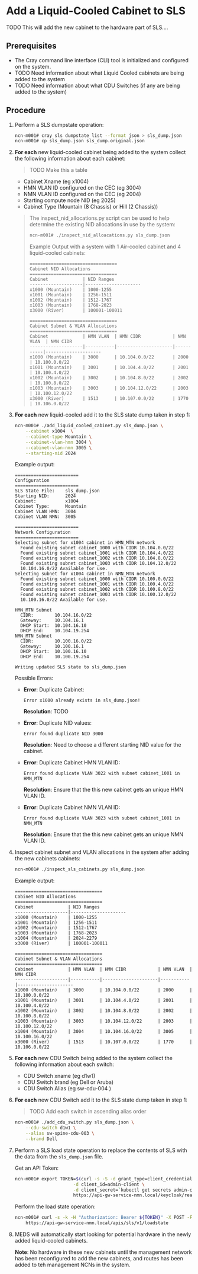 # Add a Liquid-Cooled Cabinet to SLS

TODO This will add the new cabinet to the hardware part of SLS....

## Prerequisites

-   The Cray command line interface \(CLI\) tool is initialized and configured on the system.
-   TODO Need information about what Liquid Cooled cabinets are being added to the system
-   TODO Need information about what CDU Switches (if any are being added to the system)

## Procedure

1.  Perform a SLS dumpstate operation:
    ```bash
    ncn-m001# cray sls dumpstate list --format json > sls_dump.json
    ncn-m001# cp sls_dump.json sls_dump.original.json
    ```

2.  **For each** new liquid-cooled cabinet being added to the system collect the following information about each cabinet:
    > TODO Make this a table
    * Cabinet Xname (eg x1004)
    * HMN VLAN ID configured on the CEC (eg 3004)
    * NMN VLAN ID configured on the CEC (eg 2004)
    * Starting compute node NID (eg 2025)
    * Cabinet Type (Mountain (8 Chassis) or Hill (2 Chassis))

    > The inspect_nid_allocations.py script can be used to help determine the existing NID allocations in use by the system:
    > ```bash
    > ncn-m001# ./inspect_nid_alloacations.py sls_dump.json    
    > ```
    > Example Output with a system with 1 Air-cooled cabinet and 4 liquid-cooled cabinets:
    > ```
    > =================================
    > Cabinet NID Allocations
    > =================================
    > Cabinet             | NID Ranges
    > --------------------|---------------------
    > x1000 (Mountain)    | 1000-1255 
    > x1001 (Mountain)    | 1256-1511 
    > x1002 (Mountain)    | 1512-1767 
    > x1003 (Mountain)    | 1768-2023 
    > x3000 (River)       | 100001-100011
    > 
    > =================================
    > Cabinet Subnet & VLAN Allocations
    > =================================
    > Cabinet             | HMN VLAN  | HMN CIDR            | NMN VLAN  | NMN CIDR
    > --------------------|-----------|---------------------|-----------|---------------------
    > x1000 (Mountain)    | 3000      | 10.104.0.0/22       | 2000      | 10.100.0.0/22
    > x1001 (Mountain)    | 3001      | 10.104.4.0/22       | 2001      | 10.100.4.0/22
    > x1002 (Mountain)    | 3002      | 10.104.8.0/22       | 2002      | 10.100.8.0/22
    > x1003 (Mountain)    | 3003      | 10.104.12.0/22      | 2003      | 10.100.12.0/22
    > x3000 (River)       | 1513      | 10.107.0.0/22       | 1770      | 10.106.0.0/22
    > ```

3.  **For each** new liquid-cooled add it to the SLS state dump taken in step 1:
    ```bash
    ncn-m001# ./add_liquid_cooled_cabinet.py sls_dump.json \
        --cabinet x1004  \
        --cabinet-type Mountain \
        --cabinet-vlan-hmn 3004 \
        --cabinet-vlan-nmn 3005 \
        --starting-nid 2024
    ```

    Example output:
    ```
    ========================
    Configuration
    ========================
    SLS State File:    sls_dump.json
    Starting NID:      2024
    Cabinet:           x1004
    Cabinet Type:      Mountain
    Cabinet VLAN HMN:  3004
    Cabinet VLAN NMN:  3005

    ========================
    Network Configuration
    ========================
    Selecting subnet for x1004 cabinet in HMN_MTN network
      Found existing subnet cabinet_1000 with CIDR 10.104.0.0/22
      Found existing subnet cabinet_1001 with CIDR 10.104.4.0/22
      Found existing subnet cabinet_1002 with CIDR 10.104.8.0/22
      Found existing subnet cabinet_1003 with CIDR 10.104.12.0/22
      10.104.16.0/22 Available for use.
    Selecting subnet for x1004 cabinet in NMN_MTN network
      Found existing subnet cabinet_1000 with CIDR 10.100.0.0/22
      Found existing subnet cabinet_1001 with CIDR 10.100.4.0/22
      Found existing subnet cabinet_1002 with CIDR 10.100.8.0/22
      Found existing subnet cabinet_1003 with CIDR 10.100.12.0/22
      10.100.16.0/22 Available for use.

    HMN_MTN Subnet
      CIDR:        10.104.16.0/22
      Gateway:     10.104.16.1
      DHCP Start:  10.104.16.10
      DHCP End:    10.104.19.254
    NMN_MTN Subnet
      CIDR:        10.100.16.0/22
      Gateway:     10.100.16.1
      DHCP Start:  10.100.16.10
      DHCP End:    10.100.19.254

    Writing updated SLS state to sls_dump.json
    ```

    Possible Errors:
    -   **Error**: Duplicate Cabinet:
        ```
        Error x1000 already exists in sls_dump.json!
        ```

        **Resolution**: TODO

    -   **Error**: Duplicate NID values:
        ```
        Error found duplicate NID 3000
        ``` 

        **Resolution**: Need to choose a different starting NID value for the cabinet.

    -   **Error**: Duplicate Cabinet HMN VLAN ID:
        ```
        Error found duplicate VLAN 3022 with subnet cabinet_1001 in HMN_MTN
        ```

        **Resolution**: Ensure that the this new cabinet gets an unique HMN VLAN ID. 
    
    -   **Error**: Duplicate Cabinet NMN VLAN ID:
        ```
        Error found duplicate VLAN 3023 with subnet cabinet_1001 in NMN_MTN
        ```

        **Resolution**: Ensure that the this new cabinet gets an unique NMN VLAN ID. 

4.  Inspect cabinet subnet and VLAN allocations in the system after adding the new cabinets cabinets:
    ```bash
    ncn-m001# ./inspect_sls_cabinets.py sls_dump.json 
    ```

    Example output:
    ```
    =================================
    Cabinet NID Allocations
    =================================
    Cabinet             | NID Ranges
    --------------------|---------------------
    x1000 (Mountain)    | 1000-1255 
    x1001 (Mountain)    | 1256-1511 
    x1002 (Mountain)    | 1512-1767 
    x1003 (Mountain)    | 1768-2023 
    x1004 (Mountain)    | 2024-2279 
    x3000 (River)       | 100001-100011

    =================================
    Cabinet Subnet & VLAN Allocations
    =================================
    Cabinet             | HMN VLAN  | HMN CIDR            | NMN VLAN  | NMN CIDR
    --------------------|-----------|---------------------|-----------|---------------------
    x1000 (Mountain)    | 3000      | 10.104.0.0/22       | 2000      | 10.100.0.0/22
    x1001 (Mountain)    | 3001      | 10.104.4.0/22       | 2001      | 10.100.4.0/22
    x1002 (Mountain)    | 3002      | 10.104.8.0/22       | 2002      | 10.100.8.0/22
    x1003 (Mountain)    | 3003      | 10.104.12.0/22      | 2003      | 10.100.12.0/22
    x1004 (Mountain)    | 3004      | 10.104.16.0/22      | 3005      | 10.100.16.0/22
    x3000 (River)       | 1513      | 10.107.0.0/22       | 1770      | 10.106.0.0/22
    ```

5.  **For each** new CDU Switch being added to the system collect the following information about each switch:
    - CDU Switch xname (eg d1w1)
    - CDU Switch brand (eg Dell or Aruba)
    - CDU Switch Alias (eg sw-cdu-004 )


6.  **For each** new CDU Switch add it to the SLS state dump taken in step 1:
    > TODO Add each switch in ascending alias order
    ```bash
    ncn-m001# ./add_cdu_switch.py sls_dump.json \
        --cdu-switch d1w1 \
        --alias sw-spine-cdu-003 \
        --brand Dell
    ```


7.  Perform a SLS load state operation to replace the contents of SLS with the data from the `sls_dump.json` file.
    
    Get an API Token:
    ```bash
    ncn-m001# export TOKEN=$(curl -s -S -d grant_type=client_credentials \
                          -d client_id=admin-client \
                          -d client_secret=`kubectl get secrets admin-client-auth -o jsonpath='{.data.client-secret}' | base64 -d` \
                          https://api-gw-service-nmn.local/keycloak/realms/shasta/protocol/openid-connect/token | jq -r '.access_token')
    ```

    Perform the load state operation:
    ```bash
    ncn-m001# curl -s -k -H "Authorization: Bearer ${TOKEN}" -X POST -F sls_dump=@sls_input_file.json \
        https://api-gw-service-nmn.local/apis/sls/v1/loadstate
    ```

8.  MEDS will automatically start looking for potential hardware in the newly added liquid-cooled cabinets. 

    **Note**: No hardware in these new cabinets until the management network has been reconfigured to add the new cabinets, and routes has been added to teh management NCNs in the system.
    <!-- TODO Need to add links to these 2 procedures --/>